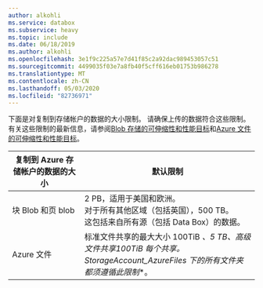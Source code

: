 ```yaml
---
author: alkohli
ms.service: databox
ms.subservice: heavy
ms.topic: include
ms.date: 06/18/2019
ms.author: alkohli
ms.openlocfilehash: 3e1f9c225a57e7d41f85c2a92dac989453057c51
ms.sourcegitcommit: 4499035f03e7a8fb40f5cff616eb01753b986278
ms.translationtype: MT
ms.contentlocale: zh-CN
ms.lasthandoff: 05/03/2020
ms.locfileid: "82736971"
---
```

下面是对复制到存储帐户的数据的大小限制。 请确保上传的数据符合这些限制。 有关这些限制的最新信息，请参阅[Blob 存储的可伸缩性和性能目标](../articles/storage/blobs/scalability-targets.md)和[Azure 文件的可伸缩性和性能目标](../articles/storage/files/storage-files-scale-targets.md)。

| 复制到 Azure 存储帐户的数据的大小                      | 默认限制          |
|---------------------------------------------------------------------|------------------------|
| 块 Blob 和页 blob                                            | 2 PB，适用于美国和欧洲。<br>对于所有其他区域（包括英国），500 TB。  <br> 这包括来自所有源（包括 Data Box）的数据。|
| Azure 文件                                                          | 标准文件共享的最大大小 100TiB *、5 TB、高级文件共享100TiB 每个共享。<br> StorageAccount_AzureFiles 下的所有文件夹都须遵循此限制**。       |
